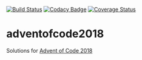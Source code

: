 [![Build Status](https://api.travis-ci.com/rehret/adventofcode2018.svg?branch=master)](https://travis-ci.com/rehret/adventofcode2018)
[![Codacy Badge](https://api.codacy.com/project/badge/Grade/4995b9e381954280830290085b72603b)](https://www.codacy.com/app/rehret/adventofcode2018?utm_source=github.com&amp;utm_medium=referral&amp;utm_content=rehret/adventofcode2018&amp;utm_campaign=Badge_Grade)
[![Coverage Status](https://coveralls.io/repos/github/rehret/adventofcode2018/badge.svg?branch=master)](https://coveralls.io/github/rehret/adventofcode2018?branch=master)

# adventofcode2018
Solutions for [Advent of Code 2018](http://adventofcode.com)
